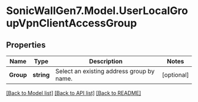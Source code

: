 # SonicWallGen7.Model.UserLocalGroupVpnClientAccessGroup

## Properties

Name | Type | Description | Notes
------------ | ------------- | ------------- | -------------
**Group** | **string** | Select an existing address group by name. | [optional] 

[[Back to Model list]](../README.md#documentation-for-models) [[Back to API list]](../README.md#documentation-for-api-endpoints) [[Back to README]](../README.md)

